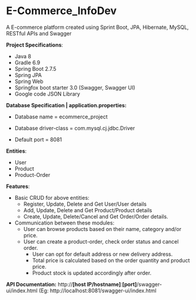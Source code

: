 # E-Commerce_InfoDev
A E-commerce platform created using Sprint Boot, JPA, Hibernate, MySQL, RESTful APIs and Swagger

**Project Specifications**:
* Java 8
* Gradle 6.9
* Spring Boot 2.7.5
* Spring JPA
* Spring Web
* Springfox boot starter 3.0 (Swagger, Swagger UI)
* Google code JSON Library

**Database Specification | application.properties:**

* Database name = ecommerce_project
* Database driver-class = com.mysql.cj.jdbc.Driver

* Default port = 8081

**Entities**:
* User
* Product
* Product-Order

**Features**:
* Basic CRUD for above entities:
    * Register, Update, Delete and Get User/User details
    * Add, Update, Delete and Get Product/Product details
    * Create, Update, Delete/Cancel and Get Order/Order details.
* Communication between these modules:
  * User can browse products based on their name, category and/or price.
  * User can create a product-order, check order status and cancel order.
    * User can opt for default address or new delivery address.
    * Total price is calculated based on the order quantity and product price.
    * Product stock is updated accordingly after order.

**API Documentation:** http://**[host IP/hostname]**:**[port]**/swagger-ui/index.html (Eg: http://localhost:8081/swagger-ui/index.html